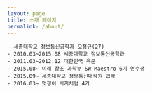 ```yaml
---
layout: page
title: 소개 페이지
permalink: /about/
---
```

    - 세종대학교 정보통신공학과 오정규(27)
    - 2010.03~2015.08 세종대학교 정보통신공학과
    - 2011.03~2012.12 대한민국 육군
    - 2015.08~ 미래 창조 과학부 SW Maestro 6기 연수생                         
    - 2015.09~ 세종대학교 정보통신대학원 입학
    - 2016.03~ 멋쟁이 사자처럼 4기 
                    